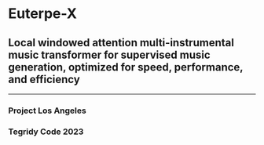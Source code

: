 # Euterpe-X
## Local windowed attention multi-instrumental music transformer for supervised music generation, optimized for speed, performance, and efficiency

***

### Project Los Angeles
### Tegridy Code 2023
